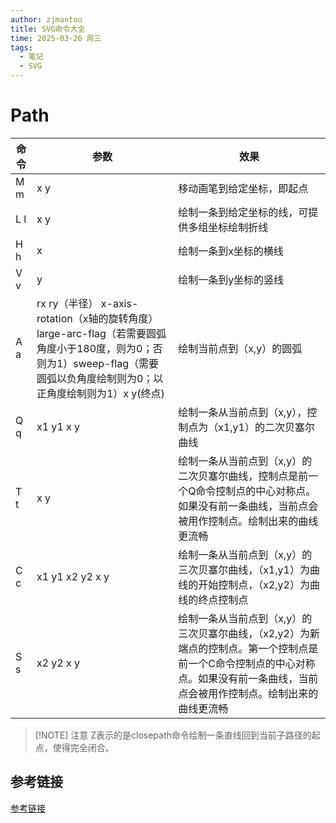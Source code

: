 ```yaml
---
author: zjmantou
title: SVG命令大全
time: 2025-03-26 周三
tags:
  - 笔记
  - SVG
---
```

# Path

| 命令  | 参数                                                                                                                  | 效果                                                                                            |
| --- | ------------------------------------------------------------------------------------------------------------------- | --------------------------------------------------------------------------------------------- |
| M m | x y                                                                                                                 | 移动画笔到给定坐标，即起点                                                                                 |
| L l | x y                                                                                                                 | 绘制一条到给定坐标的线，可提供多组坐标绘制折线                                                                       |
| H h | x                                                                                                                   | 绘制一条到x坐标的横线                                                                                   |
| V v | y                                                                                                                   | 绘制一条到y坐标的竖线                                                                                   |
| A a | rx ry（半径） x-axis-rotation（x轴的旋转角度） large-arc-flag（若需要圆弧角度小于180度，则为0；否则为1）sweep-flag（需要圆弧以负角度绘制则为0；以正角度绘制则为1）x y(终点) | 绘制当前点到（x,y）的圆弧                                                                                |
| Q q | x1 y1 x y                                                                                                           | 绘制一条从当前点到（x,y），控制点为（x1,y1）的二次贝塞尔曲线                                                            |
| T t | x y                                                                                                                 | 绘制一条从当前点到（x,y）的二次贝塞尔曲线，控制点是前一个Q命令控制点的中心对称点。如果没有前一条曲线，当前点会被用作控制点。绘制出来的曲线更流畅                    |
| C c | x1 y1 x2 y2 x y                                                                                                     | 绘制一条从当前点到（x,y）的三次贝塞尔曲线，（x1,y1）为曲线的开始控制点，（x2,y2）为曲线的终点控制点                                      |
| S s | x2 y2 x y                                                                                                           | 绘制一条从当前点到（x,y）的三次贝塞尔曲线，（x2,y2）为新端点的控制点。第一个控制点是前一个C命令控制点的中心对称点。如果没有前一条曲线，当前点会被用作控制点。绘制出来的曲线更流畅 |


> [!NOTE] 注意
> Z表示的是closepath命令绘制一条直线回到当前子路径的起点，使得完全闭合。

## 参考链接
[参考链接](https://developer.mozilla.org/zh-CN/docs/Web/SVG/Tutorials/SVG_from_scratch/Paths)
